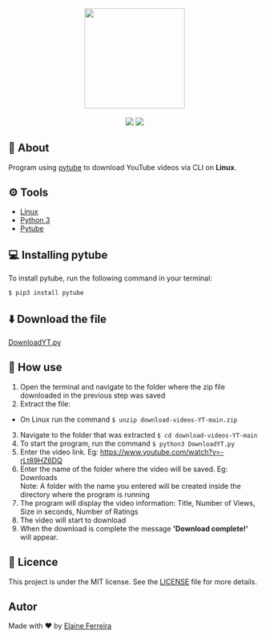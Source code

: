 <h2 align="center">
  <img src="https://user-images.githubusercontent.com/70538729/170885181-28de882c-c37c-4d77-bdb2-ead68dc21b15.png" height="200"/>
</h2>

<div align="center">
<img src="https://img.shields.io/badge/Python-3776AB?style=flat&logo=python&logoColor=white">
<img src="https://img.shields.io/badge/Linux-FCC624?style=flat&logo=linux&logoColor=black">
</div>

## 📘 About
Program using [pytube](https://pytube.io/en/latest/#) to download YouTube videos via CLI on **Linux**.

## ⚙️ Tools
- [Linux](https://www.linux.org/pages/download/)
- [Python 3](https://www.python.org/downloads/)
- [Pytube](https://pytube.io/en/latest/)

## 💻 Installing pytube
To install pytube, run the following command in your terminal:
```bash 
$ pip3 install pytube
```

## ⬇️ Download the file

[DownloadYT.py](https://github.com/elainefs/download-videos-YT/archive/refs/heads/main.zip)

## 🎲 How use
1. Open the terminal and navigate to the folder where the zip file downloaded in the previous step was saved
2. Extract the file:
  - On Linux run the command `$ unzip download-videos-YT-main.zip`
3. Navigate to the folder that was extracted `$ cd download-videos-YT-main`
4. To start the program, run the command `$ python3 DownloadYT.py`
5. Enter the video link. Eg: https://www.youtube.com/watch?v=-rLt89HZ6DQ
6. Enter the name of the folder where the video will be saved. Eg: Downloads</br>
Note: A folder with the name you entered will be created inside the directory where the program is running
7. The program will display the video information: Title, Number of Views, Size in seconds, Number of Ratings
8. The video will start to download
9. When the download is complete the message **'Download complete!'** will appear.

## 📄 Licence
This project is under the MIT license. See the [LICENSE](https://github.com/elainefs/download-videos-YT/blob/main/LICENSE) file for more details.

## Autor
Made with ❤️ by [Elaine Ferreira](https://github.com/elainefs)

